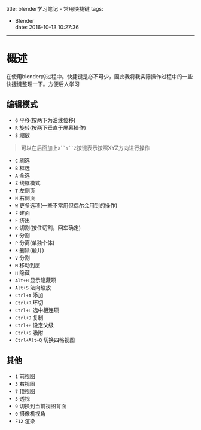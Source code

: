 title: blender学习笔记 - 常用快捷键
tags:
  - Blender  
date: 2016-10-13 10:27:36 

---

# 概述 #
在使用blender的过程中。快捷键是必不可少，因此我将我实际操作过程中的一些快捷键整理一下。方便后人学习

## 编辑模式 ##

- `G` 平移(按两下为沿线位移)
- `R` 旋转(按两下垂直于屏幕操作)
- `S` 缩放
> 可以在后面加上`X``Y``Z`按键表示按照XYZ方向进行操作  

- `C` 刷选
- `B` 框选
- `A` 全选
- `Z` 线框模式
- `T` 左侧页
- `N` 右侧页
- `W` 更多选项(一些不常用但偶尔会用到的操作)
- `F` 建面
- `E` 挤出
- `K` 切割(按住切割，回车确定)
- `Y` 分割
- `P` 分离(单独个体)
- `X` 删除(融并)
- `V` 分割
- `M` 移动到层
- `H` 隐藏
- `Alt+H` 显示隐藏项
- `Alt+S` 法向缩放
- `Ctrl+A` 添加
- `Ctrl+R` 环切
- `Ctrl+L` 选中相连项
- `Ctrl+D` 复制
- `Ctrl+P` 设定父级
- `Ctrl+S` 吸附
- `Ctrl+Alt+Q` 切换四格视图

## 其他 ##
- `1` 前视图
- `3` 右视图
- `7` 顶视图
- `5` 透视
- `9` 切换到当前视图背面
- `0` 摄像机视角
- `F12` 渲染